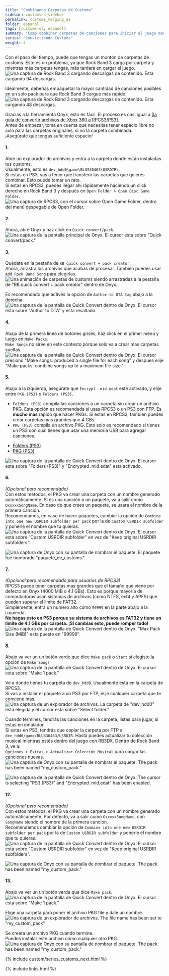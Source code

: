```yaml
---
title: "Combinando Carpetas de Customs"
sidebar: customses_sidebar
permalink: customs_merging_es
folder: espanol
tags: [customs-es, espanol]
summary: "Como combinar carpetas de canciones para iniciar el juego mas rápido."
series: "Convirtiendo Customs"
weight: 4
---
```


Con el paso del tiempo, puede que tengas un montón de carpetas de customs. Esto es un problema, ya que Rock Band 3 carga por carpeta y mientras más carpetas tengas, más tardará en cargar el juego.  
![Una captura de Rock Band 3 cargando descargas de contenido. Esta cargando 94 descargas.](https://rb3pc.milohax.org/images/xtra/customs/rb3mergees.png "RPCS3")  


Idealmente, deberías empaquetar la mayor cantidad de canciones posibles en un solo pack para que Rock Band 3 cargue más rápido.  
![Una captura de Rock Band 3 cargando descargas de contenido. Esta cargando 48 descargas.](https://rb3pc.milohax.org/images/xtra/customs/rb3mergeafteres.png "RPCS3")  


Gracias a la herramienta Onyx, esto es fácil. El proceso es casi igual a [[la guía de convertir archivos de Xbox 360 a RPCS3/PS3]](https://rb3pc.milohax.org/customs_360toPS3_es).  
Antes de empezar, toma en cuenta que necesitas tener espacio libre no solo para las carpetas originales, si no la carpeta combinada.  
¡Asegúrate que tengas suficiente espacio!

#### 1.
Abre un explorador de archivos y entra a la carpeta donde están instaladas tus customs.  
Usualmente, esto es `dev_hdd0\game\BLUS30463\USRDIR\`.  
Si estas en PS3, vas a tener que transferir las carpetas que quieres combinar. Esto puede tomar un rato.  
Si estas en RPCS3, puedes llegar ahí rápidamente haciendo un click derecho en Rock Band 3 y después en `Open Folder > Open Disc Game Folder`.  
![Una captura de RPCS3, con el cursor sobre Open Game Folder, dentro del menú despegable de Open Folder.](https://rb3pc.milohax.org/images/trbl/teleprob/patchgames.png "RPCS3")

#### 2.
Ahora, abre Onyx y haz click en `Quick convert/pack`.  
![Una captura de la pantalla principal de Onyx. El cursor esta sobre "Quick convert/pack."](https://rb3pc.milohax.org/images/xtra/customs/onyxhomequick.png "Onyx Console")

#### 3.
Quédate en la pestaña de `RB quick convert + pack creator`.  
Ahora, arrastra los archivos que acabas de procesar. También puedes usar `Add Rock Band Song` para elegirlas.  
![Una animación de carpetas de customs siendo arrastradas a la pestaña de "RB quick convert + pack creator" dentro de Onyx.](https://rb3pc.milohax.org/images/xtra/customs/onyxdraganddropmerge.gif "Quick Convert")

Es recomendado que actives la opción de `Author to DTA tag` abajo a la derecha.  
![Una captura de la pantalla de Quick Convert dentro de Onyx. El cursor esta sobre "Author to DTA" y esta resaltado.](https://rb3pc.milohax.org/images/xtra/customs/onyxauthormerge.png "Quick Convert")

#### 4.
Abajo de la primera línea de botones grises, haz click en el primer menú y luego en `Make Packs`.  
`Make Songs` no sirve en este contexto porque solo va a crear mas carpetas sueltas.  
![Una captura de la pantalla de Quick Convert dentro de Onyx. El cursor presiono "Make songs: produced a single file for each song" y despues elije "Make packs: combine songs up to a maximum file size."](https://rb3pc.milohax.org/images/xtra/customs/onyxmakepacksmergees.png "Quick Convert")

#### 5.
Abajo a la izquierda, asegúrate que `Encrypt .mid.edat` este activado, y elije entre `PKG (PS3)` o `Folders (PS3)`. 
* `Folders (PS3)` compila las canciones a un carpeta sin crear un archivo PKG. Esta opción es recomendada si usas RPCS3 o un PS3 con FTP. Es **mucho mas** rápido que hacer PKGs. Si estas en RPCS3, también puedes crear carpetas mas grandes que 4 GBs.
* `PKG (PS3)` compila un archivo PKG. Esto solo es recomendado si tienes un PS3 con cual tienes que usar una memoria USB para agregar canciones.

<ul id="profileTabs" class="nav nav-tabs">
    <li class="active"><a href="#folders" data-toggle="tab">Folders (PS3)</a></li>
    <li><a href="#pkg" data-toggle="tab">PKG (PS3)</a></li>
</ul>
  <div class="tab-content">
<div role="tabpanel" class="tab-pane active" id="folders">
<img src="https://rb3pc.milohax.org/images/xtra/customs/onyxoutfoldermergees.png" alt="Una captura de la pantalla de Quick Convert dentro de Onyx. El cursor esta sobre &quot;Folders (PS3)&quot; y &quot;Encrypted .mid.edat&quot; esta activado." title="Quick Convert">
<h4>6.</h4>
<p><em>(Opcional pero recomendado)</em><br>
Con estos métodos, el PKG va crear una carpeta con un nombre generado automáticamente. Si es una canción o un paquete, va a salir como <code>OxxxxxSongName</code>. En caso de que crees un paquete, se usara el nombre de la primera canción.<br>
Recomendamos, en caso de hacer paquetes, cambiar la opción de <code>Combine into one new USRDIR subfolder per pack</code> por la de <code>Custom USRDIR subfolder</code> y ponerle el nombre que tu quieras.<br>
<img src="https://rb3pc.milohax.org/images/xtra/customs/onyxfoldernamerpcs3mergees.png" alt="Una captura de la pantalla de Quick Convert dentro de Onyx. El cursor esta sobre &quot;Custom USRDIR subfolder&quot; en vez de &quot;Keep original USRDIR subfolders&quot;." title="Quick Convert"></p>
<img src="https://rb3pc.milohax.org/images/xtra/customs/onyxnamepackes.png" alt="Una captura de Onyx con su pantalla de nombrar el paquete. El paquete fue nombrado &quot;paquete_de_customs.&quot;" title="Quick Convert"></p>
<h4>7.</h4>
<p><em>(Opcional pero recomendado para usuarios de RPCS3)</em><br>
RPCS3 puede tener carpetas mas grandes que el tamaño que viene por defecto en Onyx (4000 MiB o 4.1 GBs). Esto es porque mayoría de computadoras usan sistemas de archivos (como NTFS, ext4 y APFS) que pueden superar el limite de FAT32.<br>
Simplemente, entra un numero alto como <code>99999</code> en la parte abajo a la izquierda.<br>
<strong>No hagas esto en PS3 porque su sistema de archivos es FAT32 y tiene un limite de 4.1 GBs por carpeta. ¡Si cambias esto, puede romper todo!</strong><br>
<img src="https://rb3pc.milohax.org/images/xtra/customs/onyxmakepackfilesizees.png" alt="Una captura de la pantalla de Quick Convert dentro de Onyx. &quot;Max Pack Size (MiB)&quot; esta puesto en &quot;99999&quot;." title="Quick Convert"></p>
<h4>8.</h4>
<p>Abajo va ver un un botón verde que dice <code>Make pack</code> o <code>Start</code> si elegiste la opción de <code>Make Songs</code><br>
<img src="https://rb3pc.milohax.org/images/xtra/customs/onyxmakepackrpcs3mergees.png" alt="Una captura de la pantalla de Quick Convert dentro de Onyx. El cursor esta sobre &quot;Make 1 pack.&quot;" title="Quick Convert"></p>
<p>Ve a donde tienes tu carpeta de <code>dev_hdd0</code>. Usualmente está en la carpeta de RPCS3.<br>
Si vas a instalar el paquete a un PS3 por FTP, elije cualquier carpeta que te conviene mas.<br>
<img src="https://rb3pc.milohax.org/images/xtra/customs/savefolderes.png" alt="Una captura de un explorador de archivos. La carpeta de &quot;dev_hdd0&quot; esta elegida y el cursor esta sobre &quot;Select folder.&quot;" title="Select Folder"></p>
<p>Cuando termines, tendrás las canciones en la carpeta, listas para jugar, si estas en emulador.<br>
Si estas en PS3, tendrás que copiar la carpeta por FTP a <code>dev_hdd0/game/BLUS30463/USRDIR</code>.
Hasta puedes actualizar tu colección musical mientras estés dentro del juego con RB3DX. Dentro de Rock Band 3, ve a:<br>
<code>Opciones &gt; Extras &gt; Actualizar Colección Musical</code> para cargar las canciones nuevas.<br>
<img src="https://rb3pc.milohax.org/images/xtra/customs/onyxcreatedrpcs3mergees.png" alt="Una captura de Onyx con su pantalla de nombrar el paquete. The pack has been named &quot;my_custom_pack.&quot;" title="Quick Convert"></p>

</div>
<div role="tabpanel" class="tab-pane" id="pkg">
<img src="https://rb3pc.milohax.org/images/xtra/customs/onyxoutpkgmergees.png" alt="Una captura de la pantalla de Quick Convert dentro de Onyx. The cursor is selecting &quot;PS3 (PS3)&quot; and &quot;Encrypted .mid.edat&quot; has been enabled." title="Quick Convert">
<h4>12.</h4>
<p><em>(Opcional pero recomendado)</em><br>
Con estos métodos, el PKG va crear una carpeta con un nombre generado automáticamente. Por defecto, va a salir como <code>OxxxxxSongName</code>, con <code>SongName</code> siendo el nombre de la primera canción.<br>
Recomendamos cambiar la opción de <code>Combine into one new USRDIR subfolder per pack</code> por la de <code>Custom USRDIR subfolder</code> y ponerle el nombre que tu quieras.<br>
<img src="https://rb3pc.milohax.org/images/xtra/customs/onyxfoldernamepkgmergees.png" alt="Una captura de la pantalla de Quick Convert dentro de Onyx. El cursor esta sobre &quot;Custom USRDIR subfolder&quot; en vez de &quot;Keep original USRDIR subfolders&quot;." title="Quick Convert"></p>
<img src="https://rb3pc.milohax.org/images/xtra/customs/onyxnamepackes.png" alt="Una captura de Onyx con su pantalla de nombrar el paquete. The pack has been named &quot;my_custom_pack.&quot;" title="Quick Convert"></p>
<h4>13.</h4>
<p>Abajo va ver un un botón verde que dice <code>Make pack</code>.<br>
<img src="https://rb3pc.milohax.org/images/xtra/customs/onyxmakepackpkgmergees.png" alt="Una captura de la pantalla de Quick Convert dentro de Onyx. El cursor esta sobre &quot;Make 1 pack.&quot;" title="Quick Convert"></p>
<p>Elige una carpeta para poner el archivo PKG file y dale un nombre.<br>
<img src="https://rb3pc.milohax.org/images/xtra/customs/savepkges.png" alt="Una captura de un explorador de archivos. The file name has been set to &quot;my_custom_pack&quot;" title="Select Folder"></p>
<p>Se creara un archivo PKG cuando termine.<br>
Puedes instalar este archivo como cualquier otro PKG.<br>
<img src="https://rb3pc.milohax.org/images/xtra/customs/onyxcreatedpkgmergees.png" alt="Una captura de Onyx con su pantalla de nombrar el paquete. The pack has been named &quot;my_custom_pack.&quot;" title="Quick Convert"></p>

</div>
</div>

{% include custom/series_customs_next.html %}

{% include links.html %}
